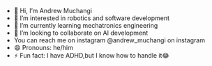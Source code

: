 - 👋 Hi, I’m Andrew Muchangi
- 👀 I’m interested in robotics and software development
- 🌱 I’m currently learning mechatronics engineering
- 💞️ I’m looking to collaborate on AI development
- You can reach me on instagram @andrew_muchangi on instagram
- 😄 Pronouns: he/him
- ⚡ Fun fact: I have ADHD,but I know how to handle it😂
